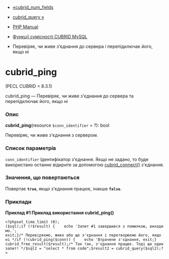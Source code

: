 - [«cubrid_num_fields](function.cubrid-num-fields.md)
- [cubrid_query »](function.cubrid-query.md)

- [PHP Manual](index.md)
- [Функції сумісності CUBRID MySQL](cubridmysql.cubrid.md)
- Перевіряє, чи живе з'єднання до сервера і перепідключає його, якщо
ні

# cubrid_ping

(PECL CUBRID = 8.3.1)

cubrid_ping — Перевіряє, чи живе з'єднання до сервера та перепідключає
його, якщо ні

### Опис

**cubrid_ping**(resource `$conn_identifier` = ?): bool

Перевіряє, чи живе з'єднання з сервером.

### Список параметрів

`conn_identifier`
Ідентифікатор з'єднання. Якщо не задано, то буде використано
останнє відкрите за допомогою
[cubrid_connect()](function.cubrid-connect.md) з'єднання.

### Значення, що повертаються

Повертає **`true`**, якщо з'єднання працює, інакше **`false`**.

### Приклади

**Приклад #1 Приклад використання **cubrid_ping()****

` <?phpset_time_limit (0); ($sql);if (!$result) {    echo 'Запит #1 завершився з помилкою, виходимо.'; exit;}/* Перевіряємо, живо або ще з'єднання і перетворюємо його, якщо ні */if (!cubrid_ping($conn)) {    echo 'Втрачене з'єднання, exit;} cubrid_free_result($result);/* Так так, з'єднання працює. Тоді ще один запит! */$sql2 = "select * from code";$result2 = cubrid_query($sql2);?> `
